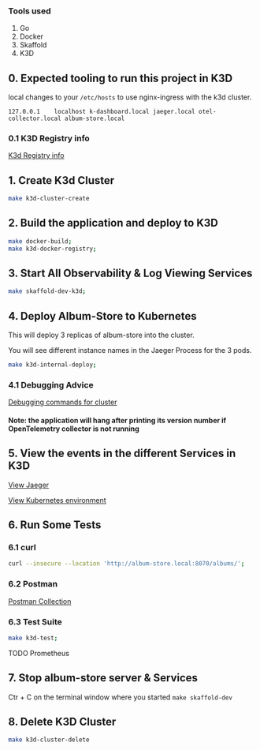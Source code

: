### Tools used

1. Go
2. Docker
3. Skaffold
4. K3D

## 0. Expected tooling to run this project in K3D

local changes to your `/etc/hosts` to use nginx-ingress with the k3d cluster.

```127.0.0.1	localhost k-dashboard.local jaeger.local otel-collector.local album-store.local```

### 0.1 K3D Registry info

[K3d Registry info](K3D-registry.md)

## 1. Create K3d Cluster

```bash
make k3d-cluster-create
```

## 2. Build the application and deploy to K3D

```bash
make docker-build;
make k3d-docker-registry;
```

## 3. Start All Observability & Log Viewing Services
 
```bash
make skaffold-dev-k3d;
```

## 4. Deploy Album-Store to Kubernetes

This will deploy 3 replicas of album-store into the cluster. 

You will see different instance names in the Jaeger Process for the 3 pods.

```bash
make k3d-internal-deploy;
```

### 4.1 Debugging Advice  

[Debugging commands for cluster](K3D-Debugging.md)

#### Note: the application will hang after printing its version number if  OpenTelemetry collector is not running

## 5. View the events in the different Services in K3D

[View Jaeger](http://jaeger.local:8070/search?limit=20&service=album-store)

[View Kubernetes environment](http://k-dashboard:8070/)

## 6. Run Some Tests

### 6.1 curl

```bash
curl --insecure --location 'http://album-store.local:8070/albums/'; 
```
### 6.2 Postman
[Postman Collection](../test/Album-Store.postman_collection.json)

### 6.3 Test Suite
```bash
make k3d-test;
```

TODO Prometheus 

## 7. Stop album-store server & Services  

Ctr + C on the terminal window where you started `make skaffold-dev`

## 8. Delete K3D Cluster

```bash
make k3d-cluster-delete
```
